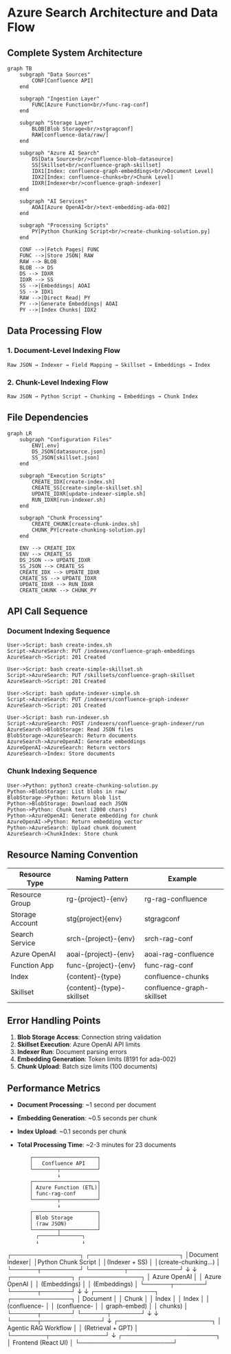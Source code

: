 # Azure Search Architecture and Data Flow

## Complete System Architecture

```mermaid
graph TB
    subgraph "Data Sources"
        CONF[Confluence API]
    end
    
    subgraph "Ingestion Layer"
        FUNC[Azure Function<br/>func-rag-conf]
    end
    
    subgraph "Storage Layer"
        BLOB[Blob Storage<br/>stgragconf]
        RAW[confluence-data/raw/]
    end
    
    subgraph "Azure AI Search"
        DS[Data Source<br/>confluence-blob-datasource]
        SS[Skillset<br/>confluence-graph-skillset]
        IDX1[Index: confluence-graph-embeddings<br/>Document Level]
        IDX2[Index: confluence-chunks<br/>Chunk Level]
        IDXR[Indexer<br/>confluence-graph-indexer]
    end
    
    subgraph "AI Services"
        AOAI[Azure OpenAI<br/>text-embedding-ada-002]
    end
    
    subgraph "Processing Scripts"
        PY[Python Chunking Script<br/>create-chunking-solution.py]
    end
    
    CONF -->|Fetch Pages| FUNC
    FUNC -->|Store JSON| RAW
    RAW --> BLOB
    BLOB --> DS
    DS --> IDXR
    IDXR --> SS
    SS -->|Embeddings| AOAI
    SS --> IDX1
    RAW -->|Direct Read| PY
    PY -->|Generate Embeddings| AOAI
    PY -->|Index Chunks| IDX2
```

## Data Processing Flow

### 1. Document-Level Indexing Flow
```
Raw JSON → Indexer → Field Mapping → Skillset → Embeddings → Index
```

### 2. Chunk-Level Indexing Flow
```
Raw JSON → Python Script → Chunking → Embeddings → Chunk Index
```

## File Dependencies

```mermaid
graph LR
    subgraph "Configuration Files"
        ENV[.env]
        DS_JSON[datasource.json]
        SS_JSON[skillset.json]
    end
    
    subgraph "Execution Scripts"
        CREATE_IDX[create-index.sh]
        CREATE_SS[create-simple-skillset.sh]
        UPDATE_IDXR[update-indexer-simple.sh]
        RUN_IDXR[run-indexer.sh]
    end
    
    subgraph "Chunk Processing"
        CREATE_CHUNK[create-chunk-index.sh]
        CHUNK_PY[create-chunking-solution.py]
    end
    
    ENV --> CREATE_IDX
    ENV --> CREATE_SS
    DS_JSON --> UPDATE_IDXR
    SS_JSON --> CREATE_SS
    CREATE_IDX --> UPDATE_IDXR
    CREATE_SS --> UPDATE_IDXR
    UPDATE_IDXR --> RUN_IDXR
    CREATE_CHUNK --> CHUNK_PY
```

## API Call Sequence

### Document Indexing Sequence
```sequence
User->Script: bash create-index.sh
Script->AzureSearch: PUT /indexes/confluence-graph-embeddings
AzureSearch->Script: 201 Created

User->Script: bash create-simple-skillset.sh  
Script->AzureSearch: PUT /skillsets/confluence-graph-skillset
AzureSearch->Script: 201 Created

User->Script: bash update-indexer-simple.sh
Script->AzureSearch: PUT /indexers/confluence-graph-indexer
AzureSearch->Script: 201 Created

User->Script: bash run-indexer.sh
Script->AzureSearch: POST /indexers/confluence-graph-indexer/run
AzureSearch->BlobStorage: Read JSON files
BlobStorage->AzureSearch: Return documents
AzureSearch->AzureOpenAI: Generate embeddings
AzureOpenAI->AzureSearch: Return vectors
AzureSearch->Index: Store documents
```

### Chunk Indexing Sequence
```sequence
User->Python: python3 create-chunking-solution.py
Python->BlobStorage: List blobs in raw/
BlobStorage->Python: Return blob list
Python->BlobStorage: Download each JSON
Python->Python: Chunk text (2000 chars)
Python->AzureOpenAI: Generate embedding for chunk
AzureOpenAI->Python: Return embedding vector
Python->AzureSearch: Upload chunk document
AzureSearch->ChunkIndex: Store chunk
```

## Resource Naming Convention

| Resource Type | Naming Pattern | Example |
|--------------|----------------|---------|
| Resource Group | rg-{project}-{env} | rg-rag-confluence |
| Storage Account | stg{project}{env} | stgragconf |
| Search Service | srch-{project}-{env} | srch-rag-conf |
| Azure OpenAI | aoai-{project}-{env} | aoai-rag-confluence |
| Function App | func-{project}-{env} | func-rag-conf |
| Index | {content}-{type} | confluence-chunks |
| Skillset | {content}-{type}-skillset | confluence-graph-skillset |

## Error Handling Points

1. **Blob Storage Access**: Connection string validation
2. **Skillset Execution**: Azure OpenAI API limits
3. **Indexer Run**: Document parsing errors
4. **Embedding Generation**: Token limits (8191 for ada-002)
5. **Chunk Upload**: Batch size limits (100 documents)

## Performance Metrics

- **Document Processing**: ~1 second per document
- **Embedding Generation**: ~0.5 seconds per chunk
- **Index Upload**: ~0.1 seconds per chunk
- **Total Processing Time**: ~2-3 minutes for 23 documents


          ┌─────────────────────┐
          │   Confluence API    │
          └────────┬────────────┘
                   ↓
          ┌─────────────────────┐
          │ Azure Function (ETL)│
          │ func-rag-conf       │
          └────────┬────────────┘
                   ↓
          ┌─────────────────────┐
          │ Blob Storage        │
          │ (raw JSON)          │
          └────────┬────────────┘
            ┌──────┴───────┐
            ↓              ↓
┌────────────────┐   ┌─────────────────────┐
│Document Indexer│   │Python Chunk Script  │
│(Indexer + SS)  │   │(create-chunking...) │
└──────┬─────────┘   └────────┬────────────┘
       ↓                     ↓
┌──────────────┐      ┌──────────────┐
│ Azure OpenAI │      │ Azure OpenAI │
│ (Embeddings) │      │ (Embeddings) │
└──────┬───────┘      └──────┬───────┘
       ↓                     ↓
┌──────────────┐      ┌──────────────┐
│ Document     │      │ Chunk        │
│ Index        │      │ Index        │
│ (confluence- │      │ (confluence- │
│ graph-embed) │      │ chunks)      │
└──────┬───────┘      └──────┬───────┘
       ↓                     ↓
       └──────┬──────────────┘
              ↓
     ┌──────────────────────┐
     │ Agentic RAG Workflow │
     │ (Retrieval + GPT)    │
     └────────┬─────────────┘
              ↓
     ┌──────────────────────┐
     │ Frontend (React UI)  │
     └──────────────────────┘